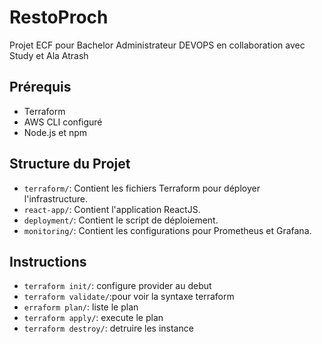 
# RestoProch
Projet ECF pour Bachelor Administrateur DEVOPS en collaboration avec Study et Ala Atrash 
## Prérequis

- Terraform
- AWS CLI configuré
- Node.js et npm

## Structure du Projet

- `terraform/`: Contient les fichiers Terraform pour déployer l'infrastructure.
- `react-app/`: Contient l'application ReactJS.
- `deployment/`: Contient le script de déploiement.
- `monitoring/`: Contient les configurations pour Prometheus et Grafana.

## Instructions

- `terraform init/`:     configure provider au debut
- `terraform validate/`:pour voir la syntaxe terraform
- `erraform plan/`:     liste le plan
- `terraform apply/`:    execute le plan
- `terraform destroy/`: detruire les instance
